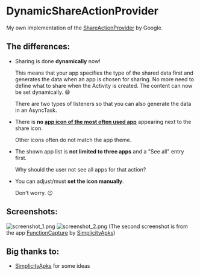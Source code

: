 DynamicShareActionProvider
==========================

My own implementation of the [ShareActionProvider](http://developer.android.com/reference/android/support/v7/widget/ShareActionProvider.html) by Google.

The differences:
----------------

* Sharing is done **dynamically** now!

  This means that your app specifies the type of the shared data first and generates the data when an app is chosen for sharing. No more need to define what to share when the Activity is created. The content can now be set dynamically. :smile:

  There are two types of listeners so that you can also generate the data in an AsyncTask.

* There is **no [app icon of the most often used app](http://developer.android.com/images/ui/actionbar-shareaction.png)** appearing next to the share icon.

  Other icons often do not match the app theme.
 
* The shown app list is **not limited to three apps** and a "See all" entry first.

  Why should the user not see all apps for that action?
  
* You can adjust/must **set the icon manually**.

  Don't worry. :wink:

Screenshots:
------------

![screenshot_1.png](https://raw.github.com/nikwen/DynamicShareActionProvider/master/screenshot_1.png "Screenshot 1") ![screenshot_2.png](https://raw.github.com/nikwen/DynamicShareActionProvider/master/screenshot_2.png "Screenshot 2")
(The second screenshot is from the app [FunctionCapture](https://play.google.com/store/apps/details?id=com.simplicityapks.functioncapture) by [SimplicityApks](https://github.com/SimplicityApks))

Big thanks to:
--------------

* [SimplicityApks](https://github.com/SimplicityApks) for some ideas
